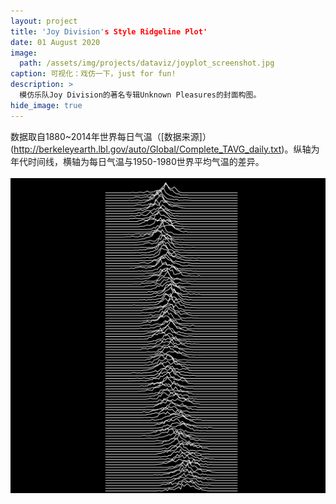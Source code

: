```yaml
---
layout: project
title: 'Joy Division's Style Ridgeline Plot'
date: 01 August 2020
image:  
  path: /assets/img/projects/dataviz/joyplot_screenshot.jpg
caption: 可视化：戏仿一下，just for fun!
description: >
  模仿乐队Joy Division的著名专辑Unknown Pleasures的封面构图。
hide_image: true
---
```

数据取自1880~2014年世界每日气温（[数据来源]）(http://berkeleyearth.lbl.gov/auto/Global/Complete_TAVG_daily.txt)。纵轴为年代时间线，横轴为每日气温与1950-1980世界平均气温的差异。
<br><br>
<img src="/assets/img/projects/dataviz/joyplot.png" alt="" />
